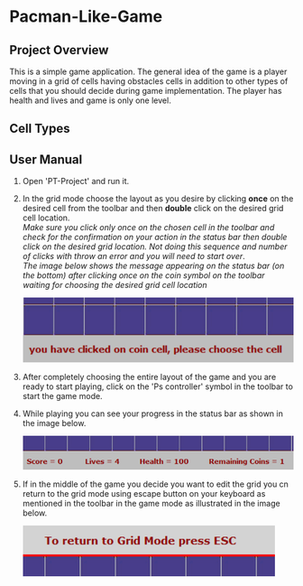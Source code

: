# Pacman-Like-Game
## Project Overview

This is a simple game application. The general idea of the game is a player moving in a grid of cells having obstacles cells in addition to other types of cells that you should decide during game implementation. The player has health and lives and game is only one level. 

## Cell Types
## User Manual
1) Open 'PT-Project' and run it.
2) In the grid mode choose the layout as you desire by clicking **once** on the desired cell from the toolbar and then **double** click on the desired grid cell location.<br/>
*Make sure you click only once on the chosen cell in the toolbar and check for the confirmation on your action in the status bar then double click on the desired grid location. Not doing this sequence and number of clicks with throw an error and you will need to start over*.<br/>
*The image below shows the message appearing on the status bar (on the bottom) after clicking once on the coin symbol on the toolbar waiting for choosing the desired grid cell location*<br/>

      ![](images/status%20bar.PNG)
3) After completely choosing the entire layout of the game and you are ready to start playing, click on the 'Ps controller' symbol in the toolbar to start the game mode.
4) While playing you can see your progress in the status bar as shown in the image below.<br/>

      ![](images/status_bar_game_mode.PNG)
5) If in the middle of the game you decide you want to edit the grid you cn return to the grid mode using escape button on your keyboard as mentioned in the toolbar in the game mode as illustrated in the image below.<br/>

      ![](images/toolbar_game_mode.PNG)
